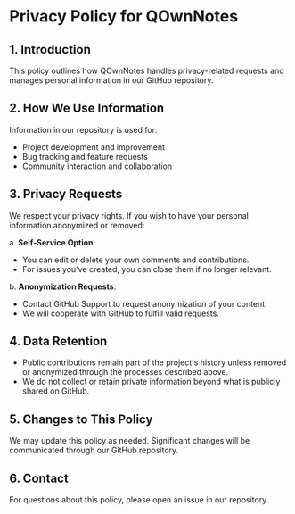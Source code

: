 # Privacy Policy for QOwnNotes

## 1. Introduction

This policy outlines how QOwnNotes handles privacy-related requests and manages personal information in our GitHub repository.

## 2. How We Use Information

Information in our repository is used for:

- Project development and improvement
- Bug tracking and feature requests
- Community interaction and collaboration

## 3. Privacy Requests

We respect your privacy rights. If you wish to have your personal information anonymized or removed:

a. **Self-Service Option**:

- You can edit or delete your own comments and contributions.
- For issues you've created, you can close them if no longer relevant.

b. **Anonymization Requests**:

- Contact GitHub Support to request anonymization of your content.
- We will cooperate with GitHub to fulfill valid requests.

## 4. Data Retention

- Public contributions remain part of the project's history unless removed or anonymized through the processes described above.
- We do not collect or retain private information beyond what is publicly shared on GitHub.

## 5. Changes to This Policy

We may update this policy as needed. Significant changes will be communicated through our GitHub repository.

## 6. Contact

For questions about this policy, please open an issue in our repository.
